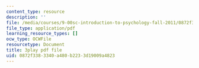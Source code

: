 ```yaml
---
content_type: resource
description: ''
file: /media/courses/9-00sc-introduction-to-psychology-fall-2011/0872f3383340a480b2233d19009a4823_syXplPKQb_o.pdf
file_type: application/pdf
learning_resource_types: []
ocw_type: OCWFile
resourcetype: Document
title: 3play pdf file
uid: 0872f338-3340-a480-b223-3d19009a4823
---
```

